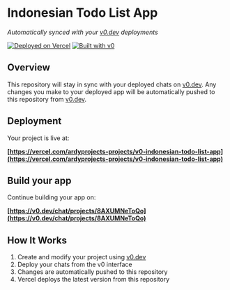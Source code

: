 # Indonesian Todo List App

*Automatically synced with your [v0.dev](https://v0.dev) deployments*

[![Deployed on Vercel](https://img.shields.io/badge/Deployed%20on-Vercel-black?style=for-the-badge&logo=vercel)](https://vercel.com/ardyprojects-projects/v0-indonesian-todo-list-app)
[![Built with v0](https://img.shields.io/badge/Built%20with-v0.dev-black?style=for-the-badge)](https://v0.dev/chat/projects/8AXUMNeToQo)

## Overview

This repository will stay in sync with your deployed chats on [v0.dev](https://v0.dev).
Any changes you make to your deployed app will be automatically pushed to this repository from [v0.dev](https://v0.dev).

## Deployment

Your project is live at:

**[https://vercel.com/ardyprojects-projects/v0-indonesian-todo-list-app](https://vercel.com/ardyprojects-projects/v0-indonesian-todo-list-app)**

## Build your app

Continue building your app on:

**[https://v0.dev/chat/projects/8AXUMNeToQo](https://v0.dev/chat/projects/8AXUMNeToQo)**

## How It Works

1. Create and modify your project using [v0.dev](https://v0.dev)
2. Deploy your chats from the v0 interface
3. Changes are automatically pushed to this repository
4. Vercel deploys the latest version from this repository
